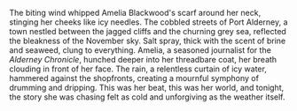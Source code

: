 The biting wind whipped Amelia Blackwood's scarf around her neck, stinging her cheeks like icy needles.  The cobbled streets of Port Alderney, a town nestled between the jagged cliffs and the churning grey sea, reflected the bleakness of the November sky.  Salt spray, thick with the scent of brine and seaweed, clung to everything.  Amelia, a seasoned journalist for the *Alderney Chronicle*, hunched deeper into her threadbare coat, her breath clouding in front of her face.  The rain, a relentless curtain of icy water, hammered against the shopfronts, creating a mournful symphony of drumming and dripping. This was her beat, this was her world, and tonight, the story she was chasing felt as cold and unforgiving as the weather itself.
